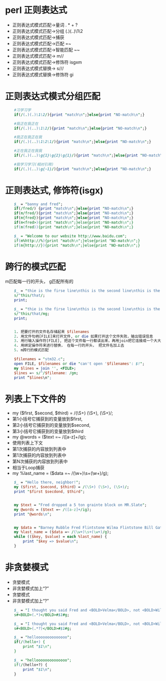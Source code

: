 # perl 正则表达式
+ 正则表达式模式匹配->量词         . * + ?
+ 正则表达式模式匹配->分组         (.)(..)\1\2
+ 正则表达式模式匹配->捕获
+ 正则表达式模式匹配->匹配         =~
+ 正则表达式模式匹配->智能匹配      ~~
+ 正则表达式模式匹配->            m//
+ 正则表达式模式匹配->修饰符       isgxm
+ 正则表达式模式替换->            s///
+ 正则表达式模式替换->修饰符       gi


# 正则表达式模式分组匹配
```perl
    #习学习学
    if(/(.)(.)\1\2/){print "match\n";}else{print "NO-match\n";}   

    #我正在我正在          
    if(/(.)(..)\1\2/){print "match\n";}else{print "NO-match\n";}     

    #我正在我正在我       
    if(/(.)(..)\1\2\1/){print "match\n";}else{print "NO-match\n";}   

    #正在我正在我我
    if(/(.)(..)\g{1}\g{2}\g{1}/){print "match\n";}else{print "NO-match\n";}

    #我学习学习(相对引用)
    if(/(.)(..)\g{-1}/){print "match\n";}else{print "NO-match\n";} 
```



# 正则表达式, 修饰符(isgx)
```perl
    $_ = "banny and fred";
    if(/fred/) {print "match\n";}else{print "NO-match\n";}
    if(m/fred/){print "match\n";}else{print "NO-match\n";}
    if(m{fred}){print "match\n";}else{print "NO-match\n";}
    if(m<fred>){print "match\n";}else{print "NO-match\n";}
    if(m(fred)){print "match\n";}else{print "NO-match\n";}

    $_ = "Welcome to our website http://www.baidu.com";
    if(m%http://%){print "match\n";}else{print "NO-match\n";}
    if(m{http://}){print "match\n";}else{print "NO-match\n";}
```


  

  
# 跨行的模式匹配
m匹配每一行的开头， g匹配所有的
```perl
    $_ = "thie is the firse line\nthis is the second line\nthis is the third line";
    s/^this/that/;
    print;

    $_ = "thie is the firse line\nthis is the second line\nthis is the third line";
    s/^this/that/mg;
    print;


    1. 把要打开的文件名存储起来 $filenames
    2. 用文件句柄[FILE]来打开文件, or die 如果打开这个文件失败，输出错误信息
    3. 用行输入操作符[FILE], 把这个文件每一行都读出来，再用join把它连接成一个大大的字符串
    4. 用绑定操作符来进行替换， 在每一行的开头， 把文件名加上去 
    5. m跨行的模式匹配

    $filenames = "stm32.c";
    open FILE, $filenames or die "can't open '$filenames': $!";
    my $lines = join '', <FILE>;
    $lines =~ s/^/$filename: /gm;
    print “$lines\n";
```

  
  
# 列表上下文件的
+ my ($first, $second, $third) = /(\S+) (\S+), (\S+)/;
+ 第1小括号它捕获到的变量放到$first,
+ 第2小括号它捕获到的变量放到$second,
+ 第3小括号它捕获到的变量放到$third
+ my @words = ($text =~ /([a-z]+/ig);
+ 使用列表上下文 
+ 第1次捕获的内容放到列表中 
+ 第1次捕获的内容放到列表中
+ 第N次捕获的内容放到列表中
+ 相当于Loop捕获
+ my %last_name = ($data =~ /(\w+)\s+(\w+)/g);


```perl
    $_ = "Hello there, neighbor!";
    my ($first, $second, $third) = /(\S+) (\S+), (\S+)/;
    print "$first $secdond, $third";


    my $text = "Fred dropped a 5 ton grainte block on MR.Slate";
    my @words = ($text =~ /([a-z]+/ig);
    print "@words\n";


    my $data = "Barney Rubble Fred Flintstone Wilma Flintstone Bill Gates";
    my %last_name = ($data =~ /(\w+)\s+(\w+)/g);
    while (($key, $value) = each %last_name) {
        print "$key => $value\n";
    }
```



# 非贪婪模式
+ 贪婪模式
+ 非贪婪模式加上“?”
+ 贪婪模式
+ 非贪婪模式加上“?”
```perl
    $_ = "I thought you said Fred and <BOLD>Velma</BOLD>, not <BOLD>Wilma</BOLD>.";
    s#<BOLD>(.*)</BOLD>#$1#g;

    $_ = "I thought you said Fred and <BOLD>Velma</BOLD>, not <BOLD>Wilma</BOLD>.";
    s#<BOLD>(.*?)</BOLD>#$1#g;

    $_ = "helloooooooooooooo";
    if(/(hello+) {
        print "$1\n";
    }

    $_ = "helloooooooooooooo";
    if(/(hello+?) {
        print "$1\n";
    }
```

